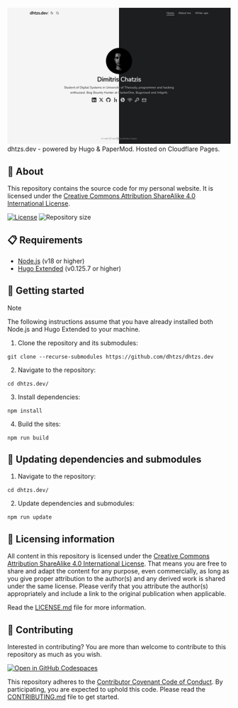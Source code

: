 ![CodeQL](/static/images/screenshot-1280x800.jpg)
dhtzs.dev - powered by Hugo & PaperMod. Hosted on Cloudflare Pages.

## 📖 About
This repository contains the source code for my personal website. It is licensed under the [Creative Commons Attribution ShareAlike 4.0 International License](https://creativecommons.org/licenses/by-sa/4.0/).

[![License](https://img.shields.io/github/license/dhtzs/dhtzs.dev)](LICENSE.md)
![Repository size](https://img.shields.io/github/repo-size/dhtzs/dhtzs.dev)

## 📋 Requirements
- [Node.js](https://nodejs.org/en/download) (v18 or higher)
- [Hugo Extended](https://gohugo.io/installation/) (v0.125.7 or higher)

## 🚀 Getting started
> [!NOTE]
> The following instructions assume that you have already installed both Node.js and Hugo Extended to your machine.

1. Clone the repository and its submodules:
```console
git clone --recurse-submodules https://github.com/dhtzs/dhtzs.dev
```
2. Navigate to the repository:
```console
cd dhtzs.dev/
```
3. Install dependencies:
```console
npm install
```
4. Build the sites:
```console
npm run build
```

## 🔄 Updating dependencies and submodules
1. Navigate to the repository:
```console
cd dhtzs.dev/
```
2. Update dependencies and submodules:
```console
npm run update
```

## 📜 Licensing information
All content in this repository is licensed under the [Creative Commons Attribution ShareAlike 4.0 International License](https://creativecommons.org/licenses/by-sa/4.0/). That means you are free to share and adapt the content for any purpose, even commercially, as long as you give proper attribution to the author(s) and any derived work is shared under the same license. Please verify that you attribute the author(s) appropriately and include a link to the original publication when applicable.

Read the [LICENSE.md](LICENSE.md) file for more information.

## 🤝 Contributing
Interested in contributing? You are more than welcome to contribute to this repository as much as you wish.

[![Open in GitHub Codespaces](https://github.com/codespaces/badge.svg)](https://github.com/codespaces/new/dhtzs/dhtzs.dev)

This repository adheres to the [Contributor Covenant Code of Conduct](CODE_OF_CONDUCT.md). By participating, you are expected to uphold this code. Please read the [CONTRIBUTING.md](CONTRIBUTING.md) file to get started.
